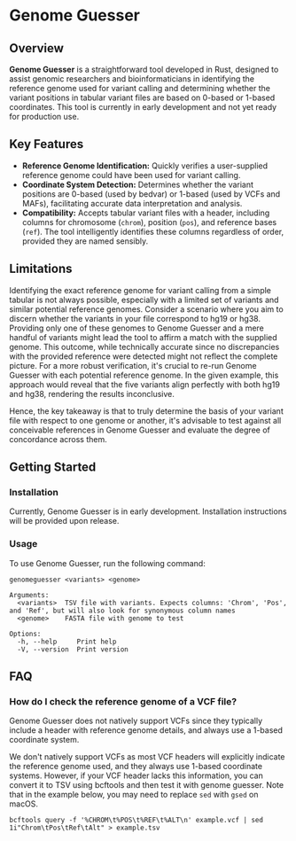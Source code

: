 # Genome Guesser

## Overview

**Genome Guesser** is a straightforward tool developed in Rust, designed to assist genomic researchers and bioinformaticians in identifying the reference genome used for variant calling and determining whether the variant positions in tabular variant files are based on 0-based or 1-based coordinates. This tool is currently in early development and not yet ready for production use.

## Key Features

- **Reference Genome Identification:** Quickly verifies a user-supplied reference genome could have been used for variant calling.
- **Coordinate System Detection:** Determines whether the variant positions are 0-based (used by bedvar) or 1-based (used by VCFs and MAFs), facilitating accurate data interpretation and analysis.
- **Compatibility:** Accepts tabular variant files with a header, including columns for chromosome (`chrom`), position (`pos`), and reference bases (`ref`). The tool intelligently identifies these columns regardless of order, provided they are named sensibly.

## Limitations

Identifying the exact reference genome for variant calling from a simple tabular is not always possible, especially with a limited set of variants and similar potential reference genomes. 
Consider a scenario where you aim to discern whether the variants in your file correspond to hg19 or hg38. Providing only one of these genomes to Genome Guesser and a mere handful of variants might lead the tool to affirm a match with the supplied genome. This outcome, while technically accurate since no discrepancies with the provided reference were detected might not reflect the complete picture. For a more robust verification, it's crucial to re-run Genome Guesser with each potential reference genome. In the given example, this approach would reveal that the five variants align perfectly with both hg19 and hg38, rendering the results inconclusive. 

Hence, the key takeaway is that to truly determine the basis of your variant file with respect to one genome or another, it's advisable to test against all conceivable references in Genome Guesser and evaluate the degree of concordance across them.


## Getting Started

### Installation

Currently, Genome Guesser is in early development. Installation instructions will be provided upon release.

### Usage

To use Genome Guesser, run the following command:

```shell
genomeguesser <variants> <genome>

Arguments:
  <variants>  TSV file with variants. Expects columns: 'Chrom', 'Pos', and 'Ref', but will also look for synonymous column names
  <genome>    FASTA file with genome to test

Options:
  -h, --help     Print help
  -V, --version  Print version
```

## FAQ


### How do I check the reference genome of a VCF file?

Genome Guesser does not natively support VCFs since they typically include a header with reference genome details, and always use a 1-based coordinate system.

We don't natively support VCFs as most VCF headers will explicitly indicate the reference genome used, and they always use 1-based coordinate systems. However, if your VCF header lacks this information, you can convert it to TSV using bcftools and then test it with genome guesser. Note that in the example below, you may need to replace `sed` with `gsed` on macOS.

```
bcftools query -f '%CHROM\t%POS\t%REF\t%ALT\n' example.vcf | sed  1i"Chrom\tPos\tRef\tAlt" > example.tsv
```